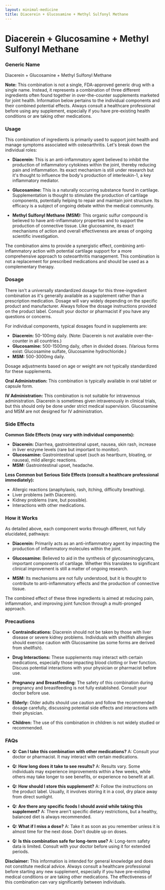 ```yaml
---
layout: minimal-medicine
title: Diacerein + Glucosamine + Methyl Sulfonyl Methane
---
```


# Diacerein + Glucosamine + Methyl Sulfonyl Methane
### Generic Name
Diacerein + Glucosamine + Methyl Sulfonyl Methane

**Note:** This combination is not a single, FDA-approved generic drug with a single name.  Instead, it represents a combination of three different ingredients often found together in over-the-counter supplements marketed for joint health.  Information below pertains to the individual components and their combined potential effects.  Always consult a healthcare professional before using any supplement, especially if you have pre-existing health conditions or are taking other medications.

### Usage

This combination of ingredients is primarily used to support joint health and manage symptoms associated with osteoarthritis. Let's break down the individual roles:

* **Diacerein:** This is an anti-inflammatory agent believed to inhibit the production of inflammatory cytokines within the joint, thereby reducing pain and inflammation.  Its exact mechanism is still under research but it's thought to influence the body's production of interleukin-1, a key inflammatory mediator.

* **Glucosamine:** This is a naturally occurring substance found in cartilage.  Supplementation is thought to stimulate the production of cartilage components, potentially helping to repair and maintain joint structure. Its efficacy is a subject of ongoing debate within the medical community.

* **Methyl Sulfonyl Methane (MSM):** This organic sulfur compound is believed to have anti-inflammatory properties and to support the production of connective tissue. Like glucosamine, its exact mechanisms of action and overall effectiveness are areas of ongoing scientific investigation.

The combination aims to provide a synergistic effect, combining anti-inflammatory action with potential cartilage support for a more comprehensive approach to osteoarthritis management.  This combination is not a replacement for prescribed medications and should be used as a complementary therapy.

### Dosage

There isn't a universally standardized dosage for this three-ingredient combination as it's generally available as a supplement rather than a prescription medication.  Dosage will vary widely depending on the specific product and manufacturer. Always follow the dosage instructions provided on the product label.  Consult your doctor or pharmacist if you have any questions or concerns.

For individual components, typical dosages found in supplements are:

* **Diacerein:**  50-100mg daily.  (Note: Diacerein is not available over-the-counter in all countries.)
* **Glucosamine:**  500-1500mg daily, often in divided doses.  (Various forms exist: Glucosamine sulfate, Glucosamine hydrochloride.)
* **MSM:** 500-3000mg daily.

Dosage adjustments based on age or weight are not typically standardized for these supplements.

**Oral Administration:** This combination is typically available in oral tablet or capsule form.

**IV Administration:**  This combination is not suitable for intravenous administration. Diacerein is sometimes given intravenously in clinical trials, but this should only be done under strict medical supervision.  Glucosamine and MSM are not designed for IV administration.

### Side Effects

**Common Side Effects (may vary with individual components):**

* **Diacerein:** Diarrhea, gastrointestinal upset, nausea, skin rash, increase in liver enzyme levels (rare but important to monitor).
* **Glucosamine:**  Gastrointestinal upset (such as heartburn, bloating, or nausea), mild allergic reactions.
* **MSM:**  Gastrointestinal upset, headache.

**Less Common but Serious Side Effects (consult a healthcare professional immediately):**

* Allergic reactions (anaphylaxis, rash, itching, difficulty breathing).
* Liver problems (with Diacerein).
* Kidney problems (rare, but possible).
* Interactions with other medications.


### How it Works

As detailed above, each component works through different, not fully elucidated, pathways:

* **Diacerein:** Primarily acts as an anti-inflammatory agent by impacting the production of inflammatory molecules within the joint.

* **Glucosamine:** Believed to aid in the synthesis of glycosaminoglycans, important components of cartilage.  Whether this translates to significant clinical improvement is still a matter of ongoing research.

* **MSM:** Its mechanisms are not fully understood, but it is thought to contribute to anti-inflammatory effects and the production of connective tissue.

The combined effect of these three ingredients is aimed at reducing pain, inflammation, and improving joint function through a multi-pronged approach.


### Precautions

* **Contraindications:** Diacerein should not be taken by those with liver disease or severe kidney problems.  Individuals with shellfish allergies should exercise caution with Glucosamine (as some forms are derived from shellfish).

* **Drug Interactions:**  These supplements may interact with certain medications, especially those impacting blood clotting or liver function.  Discuss potential interactions with your physician or pharmacist before use.

* **Pregnancy and Breastfeeding:** The safety of this combination during pregnancy and breastfeeding is not fully established.  Consult your doctor before use.

* **Elderly:**  Older adults should use caution and follow the recommended dosage carefully, discussing potential side effects and interactions with their physician.

* **Children:** The use of this combination in children is not widely studied or recommended.


### FAQs

* **Q: Can I take this combination with other medications?** A: Consult your doctor or pharmacist.  It may interact with certain medications.

* **Q: How long does it take to see results?** A: Results vary. Some individuals may experience improvements within a few weeks, while others may take longer to see benefits, or experience no benefit at all.

* **Q: How should I store this supplement?** A: Follow the instructions on the product label. Usually, it involves storing it in a cool, dry place away from direct sunlight.

* **Q: Are there any specific foods I should avoid while taking this supplement?** A:  There aren't specific dietary restrictions, but a healthy, balanced diet is always recommended.

* **Q: What if I miss a dose?** A:  Take it as soon as you remember unless it is almost time for the next dose. Don't double up on doses.

* **Q: Is this combination safe for long-term use?** A: Long-term safety data is limited. Consult with your doctor before using it for extended periods.



**Disclaimer:** This information is intended for general knowledge and does not constitute medical advice.  Always consult a healthcare professional before starting any new supplement, especially if you have pre-existing medical conditions or are taking other medications.  The effectiveness of this combination can vary significantly between individuals.
